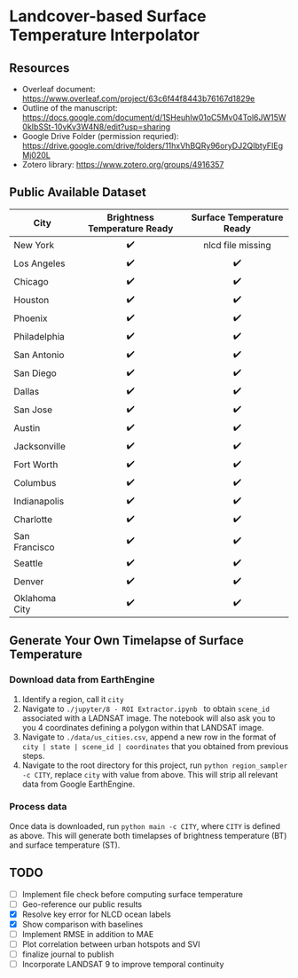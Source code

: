 # Landcover-based Surface Temperature Interpolator

## Resources 
* Overleaf document: https://www.overleaf.com/project/63c6f44f8443b76167d1829e
* Outline of the manuscript: https://docs.google.com/document/d/1SHeuhIw01oC5Mv04Tol6JW15W0kIbSSt-10vKv3W4N8/edit?usp=sharing
* Google Drive Folder (permission requried): https://drive.google.com/drive/folders/11hxVhBQRy96oryDJ2QIbtyFIEgMj020L 
* Zotero library: https://www.zotero.org/groups/4916357

## Public Available Dataset

| City | Brightness Temperature Ready | Surface Temperature Ready |
| --- | :---: | :---:|
| New York | :heavy_check_mark: |nlcd file missing|
| Los Angeles |:heavy_check_mark: | :heavy_check_mark:|
| Chicago | :heavy_check_mark: |:heavy_check_mark:|
| Houston | :heavy_check_mark: |:heavy_check_mark:|
| Phoenix | :heavy_check_mark: |:heavy_check_mark: |
| Philadelphia |:heavy_check_mark:|:heavy_check_mark:|
| San Antonio |:heavy_check_mark:|:heavy_check_mark: |
| San Diego |:heavy_check_mark:|:heavy_check_mark:|
| Dallas |:heavy_check_mark:|:heavy_check_mark:|
| San Jose |:heavy_check_mark:|:heavy_check_mark:|
| Austin |:heavy_check_mark:|:heavy_check_mark:|
| Jacksonville |:heavy_check_mark:|:heavy_check_mark:|
| Fort Worth |:heavy_check_mark:|:heavy_check_mark:|
| Columbus |:heavy_check_mark:|:heavy_check_mark:|
| Indianapolis |:heavy_check_mark:|:heavy_check_mark:|
| Charlotte |:heavy_check_mark:|:heavy_check_mark:|
| San Francisco |:heavy_check_mark: |:heavy_check_mark: |
| Seattle |:heavy_check_mark: |:heavy_check_mark: |
| Denver | :heavy_check_mark:|:heavy_check_mark:|
| Oklahoma City | :heavy_check_mark:| :heavy_check_mark:|


## Generate Your Own Timelapse of Surface Temperature

### Download data from EarthEngine
1. Identify a region, call it `city`
2. Navigate to `./jupyter/8 - ROI Extractor.ipynb ` to obtain `scene_id` associated with a LADNSAT image. The notebook will also ask you to you 4 coordinates defining a polygon within that LANDSAT image. 
3. Navigate to `./data/us_cities.csv`, append a new row in the format of `city | state | scene_id | coordinates` that you obtained from previous steps. 
4. Navigate to the root directory for this project, run `python region_sampler -c CITY`, replace `city` with value from above. This will strip all relevant data from Google EarthEngine.

### Process data
Once data is downloaded, run `python main -c CITY`, where `CITY` is defined as above. This will generate both timelapses of brightness temperature (BT) and surface temperature (ST).  

## TODO
- [ ] Implement file check before computing surface temperature
- [ ] Geo-reference our public results
- [x] Resolve key error for NLCD ocean labels
- [x] Show comparison with baselines
- [ ] Implement RMSE in addition to MAE
- [ ] Plot correlation between urban hotspots and SVI
- [ ] finalize journal to publish 
- [ ] Incorporate LANDSAT 9 to improve temporal continuity

